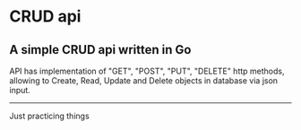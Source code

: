 # CRUD api
## A simple CRUD api written in Go

API has implementation of "GET", "POST", "PUT", "DELETE" http methods, allowing to Create, Read, Update and Delete objects in database via json input.

---

Just practicing things 

